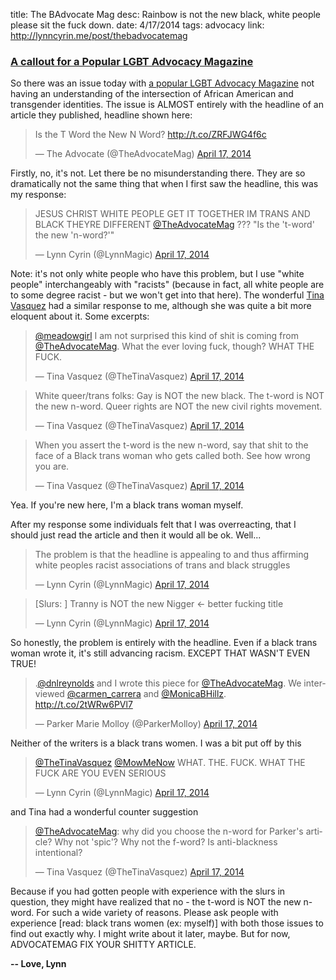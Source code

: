 title: The BAdvocate Mag
desc: Rainbow is not the new black, white people please sit the fuck down.
date: 4/17/2014
tags: advocacy
link: http://lynncyrin.me/post/thebadvocatemag

### [A callout for a Popular LGBT Advocacy Magazine](http://lynncyrin.me/post/thebadvocatemag)

So there was an issue today with [a popular LGBT Advocacy Magazine](http://www.advocate.com/) not having an understanding of the intersection of African American and transgender identities. The issue is ALMOST entirely with the headline of an article they published, headline shown here:

<blockquote class="twitter-tweet" lang="en"><p>Is the T Word the New N Word? <a href="http://t.co/ZRFJWG4f6c">http://t.co/ZRFJWG4f6c</a></p>&mdash; The Advocate (@TheAdvocateMag) <a href="https://twitter.com/TheAdvocateMag/statuses/456759875347816449">April 17, 2014</a></blockquote>
<script async src="//platform.twitter.com/widgets.js" charset="utf-8"></script>

Firstly, no, it's not. Let there be no misunderstanding there. They are so dramatically not the same thing that when I first saw the headline, this was my response:

<blockquote class="twitter-tweet" lang="en"><p>JESUS CHRIST WHITE PEOPLE GET IT TOGETHER&#10;&#10;IM TRANS&#10;&#10;AND BLACK&#10;&#10;THEYRE DIFFERENT&#10;&#10;<a href="https://twitter.com/TheAdvocateMag">@TheAdvocateMag</a> ??? &quot;Is the &#39;t-word&#39; the new &#39;n-word?&#39;&quot;</p>&mdash; Lynn Cyrin (@LynnMagic) <a href="https://twitter.com/LynnMagic/statuses/456797767529013249">April 17, 2014</a></blockquote>
<script async src="//platform.twitter.com/widgets.js" charset="utf-8"></script>

<readmore></readmore>

Note: it's not only white people who have this problem, but I use "white people" interchangeably with "racists" (because in fact, all white people are to some degree racist - but we won't get into that here). The wonderful [Tina Vasquez](https://twitter.com/TheTinaVasquez) had a similar response to me, although she was quite a bit more eloquent about it. Some excerpts:

<blockquote class="twitter-tweet" lang="en"><p><a href="https://twitter.com/meadowgirl">@meadowgirl</a> I am not surprised this kind of shit is coming from <a href="https://twitter.com/TheAdvocateMag">@TheAdvocateMag</a>. What the ever loving fuck, though? WHAT THE FUCK.</p>&mdash; Tina Vasquez (@TheTinaVasquez) <a href="https://twitter.com/TheTinaVasquez/statuses/456910198691491840">April 17, 2014</a></blockquote>
<script async src="//platform.twitter.com/widgets.js" charset="utf-8"></script>

<blockquote class="twitter-tweet" lang="en"><p>White queer/trans folks: Gay is NOT the new black. The t-word is NOT the new n-word. Queer rights are NOT the new civil rights movement.</p>&mdash; Tina Vasquez (@TheTinaVasquez) <a href="https://twitter.com/TheTinaVasquez/statuses/456911612981805057">April 17, 2014</a></blockquote>
<script async src="//platform.twitter.com/widgets.js" charset="utf-8"></script>

<blockquote class="twitter-tweet" lang="en"><p>When you assert the t-word is the new n-word, say that shit to the face of a Black trans woman who gets called both. See how wrong you are.</p>&mdash; Tina Vasquez (@TheTinaVasquez) <a href="https://twitter.com/TheTinaVasquez/statuses/456912568779415552">April 17, 2014</a></blockquote>
<script async src="//platform.twitter.com/widgets.js" charset="utf-8"></script>

Yea. If you're new here, I'm a black trans woman myself. 

After my response some individuals felt that I was overreacting, that I should just read the article and then it would all be ok. Well...

<blockquote class="twitter-tweet" lang="en"><p>The problem is that the headline is appealing to and thus affirming white peoples racist associations of trans and black struggles</p>&mdash; Lynn Cyrin (@LynnMagic) <a href="https://twitter.com/LynnMagic/statuses/456802098990960640">April 17, 2014</a></blockquote>
<script async src="//platform.twitter.com/widgets.js" charset="utf-8"></script>

<blockquote class="twitter-tweet" lang="en"><p>[Slurs: ]&#10;&#10;Tranny is NOT the new Nigger &lt;- better fucking title</p>&mdash; Lynn Cyrin (@LynnMagic) <a href="https://twitter.com/LynnMagic/statuses/456802328394223616">April 17, 2014</a></blockquote>
<script async src="//platform.twitter.com/widgets.js" charset="utf-8"></script>

So honestly, the problem is entirely with the headline. Even if a black trans woman wrote it, it's still advancing racism. EXCEPT THAT WASN'T EVEN TRUE!

<blockquote class="twitter-tweet" lang="en"><p>.<a href="https://twitter.com/dnlreynolds">@dnlreynolds</a> and I wrote this piece for <a href="https://twitter.com/TheAdvocateMag">@TheAdvocateMag</a>. We interviewed <a href="https://twitter.com/carmen_carrera">@carmen_carrera</a> and <a href="https://twitter.com/MonicaBHillz">@MonicaBHillz</a>. <a href="http://t.co/2tWRw6PVl7">http://t.co/2tWRw6PVl7</a></p>&mdash; Parker Marie Molloy (@ParkerMolloy) <a href="https://twitter.com/ParkerMolloy/statuses/456761372215234560">April 17, 2014</a></blockquote>
<script async src="//platform.twitter.com/widgets.js" charset="utf-8"></script>

Neither of the writers is a black trans women. I was a bit put off by this

<blockquote class="twitter-tweet" lang="en"><p><a href="https://twitter.com/TheTinaVasquez">@TheTinaVasquez</a> <a href="https://twitter.com/MowMeNow">@MowMeNow</a> WHAT. THE. FUCK.&#10;&#10;WHAT THE FUCK&#10;&#10;ARE YOU EVEN SERIOUS</p>&mdash; Lynn Cyrin (@LynnMagic) <a href="https://twitter.com/LynnMagic/statuses/456931438655307776">April 17, 2014</a></blockquote>
<script async src="//platform.twitter.com/widgets.js" charset="utf-8"></script>

and Tina had a wonderful counter suggestion

<blockquote class="twitter-tweet" lang="en"><p><a href="https://twitter.com/TheAdvocateMag">@TheAdvocateMag</a>: why did you choose the n-word for Parker&#39;s article? Why not &#39;spic&#39;? Why not the f-word? Is anti-blackness intentional?</p>&mdash; Tina Vasquez (@TheTinaVasquez) <a href="https://twitter.com/TheTinaVasquez/statuses/456921392051539969">April 17, 2014</a></blockquote>
<script async src="//platform.twitter.com/widgets.js" charset="utf-8"></script>

Because if you had gotten people with experience with the slurs in question, they might have realized that no - the t-word is NOT the new n-word. For such a wide variety of reasons. Please ask people with experience [read: black trans women (ex: myself)] with both those issues to find out exactly why. I might write about it later, maybe. But for now, ADVOCATEMAG FIX YOUR SHITTY ARTICLE.

**-- Love, Lynn**